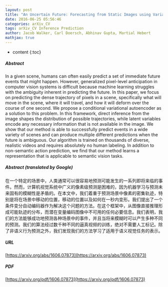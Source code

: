 ```yaml
---
layout: post
title: "An Uncertain Future: Forecasting from Static Images using Variational Autoencoders"
date: 2016-06-25 05:56:46
categories: arXiv_CV
tags: arXiv_CV Inference Prediction
author: Jacob Walker, Carl Doersch, Abhinav Gupta, Martial Hebert
mathjax: true
---
```


* content
{:toc}

##### Abstract
In a given scene, humans can often easily predict a set of immediate future events that might happen. However, generalized pixel-level anticipation in computer vision systems is difficult because machine learning struggles with the ambiguity inherent in predicting the future. In this paper, we focus on predicting the dense trajectory of pixels in a scene, specifically what will move in the scene, where it will travel, and how it will deform over the course of one second. We propose a conditional variational autoencoder as a solution to this problem. In this framework, direct inference from the image shapes the distribution of possible trajectories, while latent variables encode any necessary information that is not available in the image. We show that our method is able to successfully predict events in a wide variety of scenes and can produce multiple different predictions when the future is ambiguous. Our algorithm is trained on thousands of diverse, realistic videos and requires absolutely no human labeling. In addition to non-semantic action prediction, we find that our method learns a representation that is applicable to semantic vision tasks.

##### Abstract (translated by Google)
在一个特定的场景中，人类通常可以很容易地预测可能发生的一系列即将来临的事件。然而，计算机视觉系统中广义的像素级预测是困难的，因为机器学习与预测未来固有的模糊性是矛盾的。在本文中，我们着重于预测场景中像素的密集轨迹，特别是将在场景中移动的位置，移动的位置以及如何在一秒内变形。我们提出了一个条件变分自动编码器作为解决这个问题的方法。在这个框架中，从图像直接推理形成可能轨迹的分布，而潜在变量编码图像中不可用的任何必要信息。我们表明，我们的方法能够成功地预测各种场景中的事件，并且当将来模糊时可以产生多种不同的预测。我们的算法经过数千种不同的逼真视频的训练，绝对不需要人工标记。除了非语义行为预测之外，我们发现我们的方法学习了适用于语义视觉任务的表示。

##### URL
[https://arxiv.org/abs/1606.07873](https://arxiv.org/abs/1606.07873)

##### PDF
[https://arxiv.org/pdf/1606.07873](https://arxiv.org/pdf/1606.07873)

